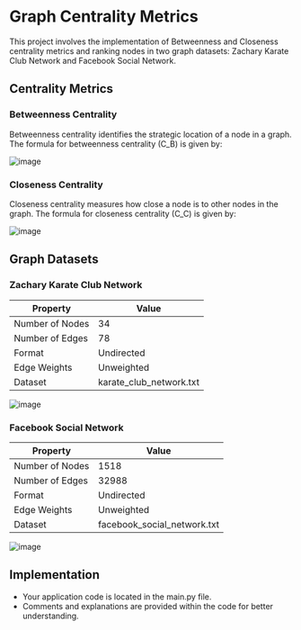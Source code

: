 # Graph Centrality Metrics

This project involves the implementation of Betweenness and Closeness centrality metrics and ranking nodes in two graph datasets: Zachary Karate Club Network and Facebook Social Network.

## Centrality Metrics

### Betweenness Centrality

Betweenness centrality identifies the strategic location of a node in a graph. The formula for betweenness centrality (C_B) is given by:

![image](https://github.com/maliyslz/GRAPH-CENTRALITY-METRICS/assets/74790598/98e57144-4897-48a1-9ce3-031064442e12)



### Closeness Centrality

Closeness centrality measures how close a node is to other nodes in the graph. The formula for closeness centrality (C_C) is given by:

![image](https://github.com/maliyslz/GRAPH-CENTRALITY-METRICS/assets/74790598/f9058690-2885-49d9-9e62-57684814457f)


## Graph Datasets

### Zachary Karate Club Network

| Property           | Value    |
|--------------------|----------|
| Number of Nodes    | 34       |
| Number of Edges    | 78       |
| Format             | Undirected |
| Edge Weights       | Unweighted |
| Dataset            | karate_club_network.txt|

![image](https://github.com/maliyslz/GRAPH-CENTRALITY-METRICS/assets/74790598/6b48ac8a-2a43-4d51-a091-791bcc7e0d32)

### Facebook Social Network

| Property           | Value    |
|--------------------|----------|
| Number of Nodes    | 1518     |
| Number of Edges    | 32988    |
| Format             | Undirected |
| Edge Weights       | Unweighted |
| Dataset            | facebook_social_network.txt|

![image](https://github.com/maliyslz/GRAPH-CENTRALITY-METRICS/assets/74790598/a0e861bc-b724-41d7-95cc-2527d55d953f)


## Implementation

- Your application code is located in the main.py file.
- Comments and explanations are provided within the code for better understanding.


